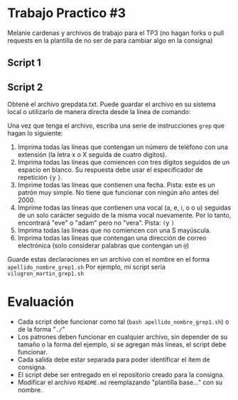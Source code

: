 # Trabajo Practico #3
Melanie cardenas y archivos de trabajo para el TP3
(no hagan forks o pull requests en la plantilla de no ser de para cambiar algo en la consigna)

## Script 1



## Script 2
Obtené el archivo grepdata.txt. Puede guardar el archivo en su sistema local o utilizarlo de manera directa desde la línea de comando:

Una vez que tenga el archivo, escriba una serie de instrucciones `grep` que hagan lo siguiente:

1. Imprima todas las líneas que contengan un número de teléfono con una extensión (la letra x o X seguida de cuatro dígitos).
2. Imprima todas las líneas que comiencen con tres dígitos seguidos de un espacio en blanco. Su respuesta debe usar el especificador de repetición `{`y `}`.
3. Imprime todas las líneas que contienen una fecha. Pista: este es un patrón muy simple. No tiene que funcionar con ningún año antes del 2000.
4. Imprime todas las líneas que contienen una vocal (a, e, i, o o u) seguidas de un solo carácter seguido de la misma vocal nuevamente. Por lo tanto, encontrará "eve" o "adam" pero no "vera". Pista: `(`y `)`
5. Imprima todas las líneas que no comiencen con una S mayúscula.
6. Imprima todas las lineas que contengan una dirección de correo electrónica (solo considerar palabras que contengan un `@`)

Guarde estas declaraciones en un archivo con el nombre en el forma
`apellido_nombre_grep1.sh`
Por ejemplo, mi script sería `vilugron_martin_grep1.sh`

# Evaluación

* Cada script debe funcionar como tal (`bash apellido_nombre_grep1.sh`) o de la forma "`./`"
* Los patrones deben funcionar en cualquier archivo, sin depender de su tamaño o la forma del ejemplo, si se agregan más lineas, el script debe funcionar.
* Cada salida debe estar separada para poder identificar el item de consigna.
* El script debe ser entregado en el repositorio creado para la consigna.
* Modificar el archivo `README.md` reemplazando "plantilla base..." con su nombre.

